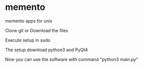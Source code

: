 # memento
memento apps for unix

Clone git or Download the files 

Execute setup in sudo

The setup download python3 and PyQt4 

Now you can use the software with command "python3 main.py"


 
